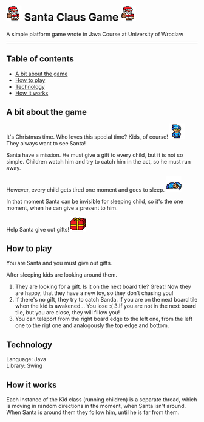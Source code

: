# <img src=https://github.com/bsobocki/SantaClausGame/blob/master/santa.png/> Santa Claus Game <img src=https://github.com/bsobocki/SantaClausGame/blob/master/santa.png/>
A simple platform game wrote in Java Course at University of Wroclaw  

---  
## Table of contents
- [A bit about the game](#a-bit-about-the-game) 
- [How to play](#how-to-play)
- [Technology](#technology)
- [How it works](#how-it-works)

## A bit about the game
It's Christmas time. Who loves this special time? Kids, of course!  <img src=https://github.com/bsobocki/SantaClausGame/blob/master/kid.png align=right/>  
They always want to see Santa!  

Santa have a mission.  He must give a gift to every child, but it is not so simple. Children watch him and try to catch him in the act, so he must run away.  

However, every child gets tired one moment and goes to sleep.  <img src=https://github.com/bsobocki/SantaClausGame/blob/master/sleep.png align=right/>

In that moment Santa can be invisible for sleeping child, so it's the one moment, when he can give a present to him.  

Help Santa give out gifts! <img src=https://github.com/bsobocki/SantaClausGame/blob/master/present.png />

## How to play
You are Santa and you must give out gifts.  

After sleeping kids are looking around them.  
1. They are looking for a gift. Is it on the next board tile? Great! Now they are happy, that they have a new toy, so they don't chasing you!
2. If there's no gift, they try to catch Sanda. If you are on the next board tile when the kid is awakened... You lose :(
3.If you are not in the next board tile, but you are close, they will fillow you!
4. You can teleport from the right board edge to the left one, from the left one to the rigt one and analogously the top edge and bottom.

## Technology
Language: Java  
Library: Swing

## How it works
Each instance of the Kid class (running children) is a separate thread, which is moving in random directions in the moment, when Santa isn't around. When Santa is around them they follow him, until he is far from them.
